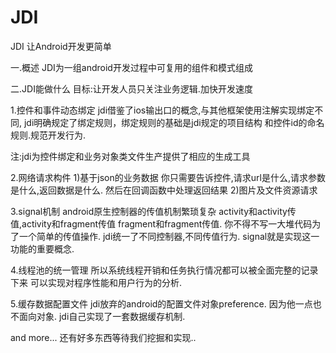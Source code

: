 JDI
===
JDI 让Android开发更简单

一.概述
JDI为一组android开发过程中可复用的组件和模式组成

二.JDI能做什么
目标:让开发人员只关注业务逻辑.加快开发速度

1.控件和事件动态绑定
jdi借鉴了ios输出口的概念,与其他框架使用注解实现绑定不同,
jdi明确规定了绑定规则，绑定规则的基础是jdi规定的项目结构
和控件id的命名规则.规范开发行为.

注:jdi为控件绑定和业务对象类文件生产提供了相应的生成工具


2.网络请求构件
1)基于json的业务数据
你只需要告诉控件,请求url是什么,请求参数是什么,返回数据是什么.
然后在回调函数中处理返回结果
2)图片及文件资源请求

3.signal机制
android原生控制器的传值机制繁琐复杂
activity和activity传值,activity和fragment传值
fragment和fragment传值.
你不得不写一大堆代码为了一个简单的传值操作.
jdi统一了不同控制器,不同传值行为.
signal就是实现这一功能的重要概念.

4.线程池的统一管理
所以系统线程开销和任务执行情况都可以被全面完整的记录下来
可以实现对程序性能和用户行为的分析.

5.缓存数据配置文件
jdi放弃的android的配置文件对象preference.
因为他一点也不面向对象.
jdi自己实现了一套数据缓存机制.

and more...
还有好多东西等待我们挖掘和实现..



